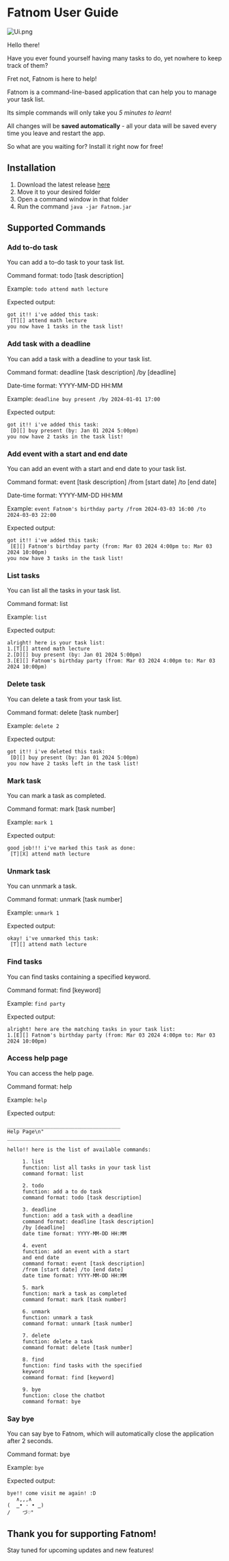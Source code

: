 # Fatnom User Guide

![Ui.png](Ui.png)

Hello there!

Have you ever found yourself having many tasks to do, yet nowhere to keep track of them?

Fret not, Fatnom is here to help!

Fatnom is a command-line-based application that can help you to manage your task list.

Its simple commands will only take you _5 minutes to learn_!

All changes will be **saved automatically** - all your data will be saved every time you leave and restart the app.

So what are you waiting for? Install it right now for free!

## Installation

1. Download the latest release [here](https://github.com/moguries/ip/releases)
2. Move it to your desired folder
3. Open a command window in that folder
4. Run the command `java -jar Fatnom.jar`

## Supported Commands

### Add to-do task

You can add a to-do task to your task list.

Command format: todo [task description]

Example: `todo attend math lecture`

Expected output:

```
got it!! i've added this task:
 [T][] attend math lecture
you now have 1 tasks in the task list!
```

### Add task with a deadline

You can add a task with a deadline to your task list.

Command format: deadline [task description] /by [deadline]

Date-time format: YYYY-MM-DD HH:MM

Example: `deadline buy present /by 2024-01-01 17:00`

Expected output:

```
got it!! i've added this task:
 [D][] buy present (by: Jan 01 2024 5:00pm)
you now have 2 tasks in the task list!
```

### Add event with a start and end date

You can add an event with a start and end date to your task list.

Command format: event [task description] /from [start date] /to [end date]

Date-time format: YYYY-MM-DD HH:MM

Example: `event Fatnom's birthday party /from 2024-03-03 16:00 /to 2024-03-03 22:00`

Expected output:

```
got it!! i've added this task:
 [E][] Fatnom's birthday party (from: Mar 03 2024 4:00pm to: Mar 03 2024 10:00pm)
you now have 3 tasks in the task list!
```

### List tasks

You can list all the tasks in your task list.

Command format: list

Example: `list`

Expected output:

```
alright! here is your task list:
1.[T][] attend math lecture
2.[D][] buy present (by: Jan 01 2024 5:00pm)
3.[E][] Fatnom's birthday party (from: Mar 03 2024 4:00pm to: Mar 03 2024 10:00pm)
```

### Delete task

You can delete a task from your task list.

Command format: delete [task number]

Example: `delete 2`

Expected output:

```
got it!! i've deleted this task:
 [D][] buy present (by: Jan 01 2024 5:00pm)
you now have 2 tasks left in the task list!
```

### Mark task

You can mark a task as completed.

Command format: mark [task number]

Example: `mark 1`

Expected output:

```
good job!!! i've marked this task as done:
 [T][X] attend math lecture
```

### Unmark task

You can unnmark a task.

Command format: unmark [task number]

Example: `unmark 1`

Expected output:

```
okay! i've unmarked this task:
 [T][] attend math lecture
```

### Find tasks

You can find tasks containing a specified keyword.

Command format: find [keyword]

Example: `find party`

Expected output:

```
alright! here are the matching tasks in your task list:
1.[E][] Fatnom's birthday party (from: Mar 03 2024 4:00pm to: Mar 03 2024 10:00pm)
```

### Access help page

You can access the help page.

Command format: help

Example: `help`

Expected output:

```
_____________________________________
Help Page\n"
_____________________________________

hello!! here is the list of available commands:

     1. list
     function: list all tasks in your task list
     command format: list
     
     2. todo
     function: add a to do task
     command format: todo [task description]

     3. deadline
     function: add a task with a deadline
     command format: deadline [task description]
     /by [deadline]
     date time format: YYYY-MM-DD HH:MM

     4. event
     function: add an event with a start
     and end date
     command format: event [task description]
     /from [start date] /to [end date]
     date time format: YYYY-MM-DD HH:MM

     5. mark
     function: mark a task as completed
     command format: mark [task number]

     6. unmark
     function: unmark a task
     command format: unmark [task number]

     7. delete
     function: delete a task
     command format: delete [task number]

     8. find
     function: find tasks with the specified
     keyword
     command format: find [keyword]

     9. bye
     function: close the chatbot
     command format: bye
```

### Say bye

You can say bye to Fatnom, which will automatically close the application after 2 seconds.

Command format: bye

Example: `bye`

Expected output:

```
bye!! come visit me again! :D
   ∧,,,∧
(  ̳• · • ̳)
/    づ♡"
```

## Thank you for supporting Fatnom!

Stay tuned for upcoming updates and new features!